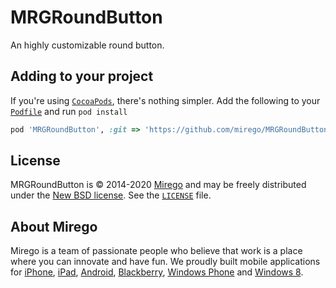 # MRGRoundButton

An highly customizable round button.

## Adding to your project

If you're using [`CocoaPods`](http://cocoapods.org/), there's nothing simpler.
Add the following to your [`Podfile`](http://docs.cocoapods.org/podfile.html)
and run `pod install`

```ruby
pod 'MRGRoundButton', :git => 'https://github.com/mirego/MRGRoundButton.git'
```

## License

MRGRoundButton is © 2014-2020 [Mirego](http://www.mirego.com) and may be freely
distributed under the [New BSD license](http://opensource.org/licenses/BSD-3-Clause).
See the [`LICENSE`](https://github.com/mirego/MRGRoundButton/blob/master/LICENSE) file.

## About Mirego

Mirego is a team of passionate people who believe that work is a place where you can innovate and have fun.
We proudly built mobile applications for
[iPhone](http://mirego.com/en/iphone-app-development/ "iPhone application development"),
[iPad](http://mirego.com/en/ipad-app-development/ "iPad application development"),
[Android](http://mirego.com/en/android-app-development/ "Android application development"),
[Blackberry](http://mirego.com/en/blackberry-app-development/ "Blackberry application development"),
[Windows Phone](http://mirego.com/en/windows-phone-app-development/ "Windows Phone application development") and
[Windows 8](http://mirego.com/en/windows-8-app-development/ "Windows 8 application development").
